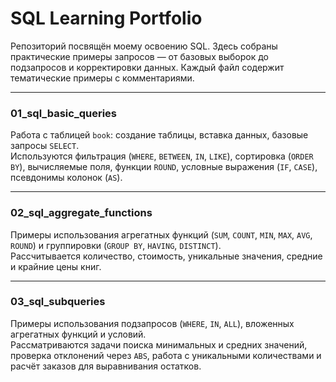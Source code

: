 # SQL Learning Portfolio

Репозиторий посвящён моему освоению SQL. Здесь собраны практические примеры запросов — от базовых выборок до подзапросов и корректировки данных. Каждый файл содержит тематические примеры с комментариями.

---

### 01_sql_basic_queries

Работа с таблицей `book`: создание таблицы, вставка данных, базовые запросы `SELECT`.  
Используются фильтрация (`WHERE`, `BETWEEN`, `IN`, `LIKE`), сортировка (`ORDER BY`), вычисляемые поля, функции `ROUND`, условные выражения (`IF`, `CASE`), псевдонимы колонок (`AS`).  

---

### 02_sql_aggregate_functions

Примеры использования агрегатных функций (`SUM`, `COUNT`, `MIN`, `MAX`, `AVG`, `ROUND`) и группировки (`GROUP BY`, `HAVING`, `DISTINCT`).  
Рассчитывается количество, стоимость, уникальные значения, средние и крайние цены книг.  

---

### 03_sql_subqueries
 
Примеры использования подзапросов (`WHERE`, `IN`, `ALL`), вложенных агрегатных функций и условий.  
Рассматриваются задачи поиска минимальных и средних значений, проверка отклонений через `ABS`, работа с уникальными количествами и расчёт заказов для выравнивания остатков.  
